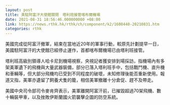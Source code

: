 ```yaml
---
layout: post
title: 美駐阿富汗大使館關閉　塔利班接管喀布爾機場
date: 2021-08-31 18:56:46.000000000 +08:00
link: https://news.rthk.hk/rthk/ch/component/k2/1608440-20210831.htm
categories: rthk
---
```


美國完成從阿富汗撤軍，結束在當地近20年的軍事行動，較原先計劃提早一日，美國駐阿富汗的大使館已經停止運作，首都喀布爾機場已由塔利班接管。

塔利班高級別領導人哈卡尼到機場視察，央視記者獲安排到場採訪，指機場內有多架美軍遺下的飛機與大量武器裝備，部分已落入塔利班手中，包括戰鬥機、直升機和車輛等，但大部分飛機均已受到不同程度的破壞，未知修理後能否重新使用。報道又指，美軍亦遺留了飼養犬隻的籠，相信美軍撤離十分倉促、趕不及帶走。

美國中央司令部司令麥肯齊表示，美軍離開阿富汗前，已摧毀超過70架飛機、數十輛裝甲車，以及挫敗伊斯蘭國火箭襲擊企圖的防空系統。
